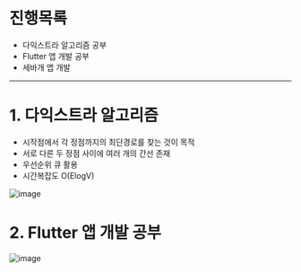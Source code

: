# 진행목록
- 다익스트라 알고리즘 공부
- Flutter 앱 개발 공부
- 세바개 앱 개발

---

# 1. 다익스트라 알고리즘

- 시작점에서 각 정점까지의 최단경로를 찾는 것이 목적
- 서로 다른 두 정점 사이에 여러 개의 간선 존재
- 우선순위 큐 활용
- 시간복잡도 O(ElogV)

![image](https://github.com/BBack-BBoo-Team/Problem_Solving/assets/79829085/30d81da4-3141-4744-be74-f30dc85a45e0)

# 2. Flutter 앱 개발 공부
![image](https://github.com/BBack-BBoo-Team/Problem_Solving/assets/79829085/0429ed8d-7f73-4127-9777-d6cc39dd051b)

